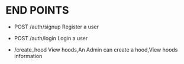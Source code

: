# END POINTS
* POST /auth/signup   Register a user 

* POST /auth/login    Login a user

*  /create_hood       View hoods,An Admin can create a hood,View hoods information



